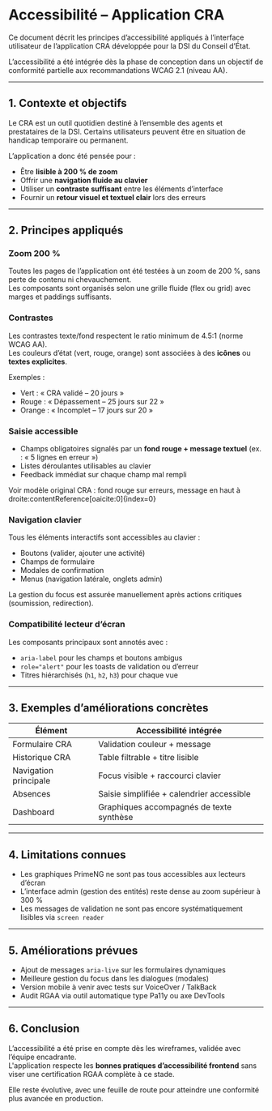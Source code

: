 # Accessibilité – Application CRA

Ce document décrit les principes d’accessibilité appliqués à l’interface utilisateur de l’application CRA développée pour la DSI du Conseil d’État.

L’accessibilité a été intégrée dès la phase de conception dans un objectif de conformité partielle aux recommandations WCAG 2.1 (niveau AA).

---

## 1. Contexte et objectifs

Le CRA est un outil quotidien destiné à l’ensemble des agents et prestataires de la DSI. Certains utilisateurs peuvent être en situation de handicap temporaire ou permanent.

L’application a donc été pensée pour :

- Être **lisible à 200 % de zoom**
- Offrir une **navigation fluide au clavier**
- Utiliser un **contraste suffisant** entre les éléments d’interface
- Fournir un **retour visuel et textuel clair** lors des erreurs

---

## 2. Principes appliqués

### Zoom 200 %

Toutes les pages de l’application ont été testées à un zoom de 200 %, sans perte de contenu ni chevauchement.  
Les composants sont organisés selon une grille fluide (flex ou grid) avec marges et paddings suffisants.

### Contrastes

Les contrastes texte/fond respectent le ratio minimum de 4.5:1 (norme WCAG AA).  
Les couleurs d’état (vert, rouge, orange) sont associées à des **icônes** ou **textes explicites**.

Exemples :

- Vert : « CRA validé – 20 jours »
- Rouge : « Dépassement – 25 jours sur 22 »
- Orange : « Incomplet – 17 jours sur 20 »

### Saisie accessible

- Champs obligatoires signalés par un **fond rouge + message textuel** (ex. : « 5 lignes en erreur »)
- Listes déroulantes utilisables au clavier
- Feedback immédiat sur chaque champ mal rempli

Voir modèle original CRA : fond rouge sur erreurs, message en haut à droite:contentReference[oaicite:0]{index=0}

### Navigation clavier

Tous les éléments interactifs sont accessibles au clavier :

- Boutons (valider, ajouter une activité)
- Champs de formulaire
- Modales de confirmation
- Menus (navigation latérale, onglets admin)

La gestion du focus est assurée manuellement après actions critiques (soumission, redirection).

### Compatibilité lecteur d’écran

Les composants principaux sont annotés avec :

- `aria-label` pour les champs et boutons ambigus
- `role="alert"` pour les toasts de validation ou d’erreur
- Titres hiérarchisés (`h1`, `h2`, `h3`) pour chaque vue

---

## 3. Exemples d’améliorations concrètes

| Élément               | Accessibilité intégrée                    |
| --------------------- | ----------------------------------------- |
| Formulaire CRA        | Validation couleur + message              |
| Historique CRA        | Table filtrable + titre lisible           |
| Navigation principale | Focus visible + raccourci clavier         |
| Absences              | Saisie simplifiée + calendrier accessible |
| Dashboard             | Graphiques accompagnés de texte synthèse  |

---

## 4. Limitations connues

- Les graphiques PrimeNG ne sont pas tous accessibles aux lecteurs d’écran
- L’interface admin (gestion des entités) reste dense au zoom supérieur à 300 %
- Les messages de validation ne sont pas encore systématiquement lisibles via `screen reader`

---

## 5. Améliorations prévues

- Ajout de messages `aria-live` sur les formulaires dynamiques
- Meilleure gestion du focus dans les dialogues (modales)
- Version mobile à venir avec tests sur VoiceOver / TalkBack
- Audit RGAA via outil automatique type Pa11y ou axe DevTools

---

## 6. Conclusion

L’accessibilité a été prise en compte dès les wireframes, validée avec l’équipe encadrante.  
L'application respecte les **bonnes pratiques d’accessibilité frontend** sans viser une certification RGAA complète à ce stade.

Elle reste évolutive, avec une feuille de route pour atteindre une conformité plus avancée en production.
